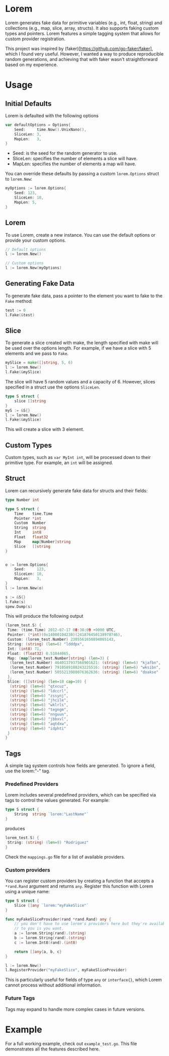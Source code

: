 # Lorem

Lorem generates fake data for primitive variables (e.g., int, float, string) and collections (e.g., map, slice, array, structs). It also supports faking custom types and pointers. Lorem features a simple tagging system that allows for custom provider registration.

This project was inspired by (faker)[https://github.com/go-faker/faker], which I found very useful. However, I wanted a way to produce reproducible random generations, and achieving that with faker wasn't straightforward based on my experience.

# Usage

## Initial Defaults

Lorem is defaulted with the following options

```go
var defaultOptions = Options{
	Seed:     time.Now().UnixNano(),
	SliceLen: 3,
	MapLen:   3,
}
```

* Seed: is the seed for the random generator to use.
* SliceLen: specifies the number of elements a slice will have.
* MapLen: specifies the number of elements a map will have.

You can override these defaults by passing a custom `lorem.Options` struct to `lorem.New`:

```go
myOptions := lorem.Options{
    Seed: 123,
    SliceLen: 10,
    MapLen: 5,
}
```

## Lorem

To use Lorem, create a new instance. You can use the default options or provide your custom options.

```go
// Default options
l := lorem.New()

// Custom options
l := lorem.New(myOptions)
```

## Generating Fake Data

To generate fake data, pass a pointer to the element you want to fake to the `Fake` method:

```go
test := 0
l.Fake(&test)
```

## Slice

To generate a slice created with make, the length specified with make will be used over the options length. For example, if we have a slice with 5 elements and we pass to `Fake`.

```go
mySlice = make([]string, 5, 6)
l := lorem.New()
l.Fake(&mySlice)
```

The slice will have 5 random values and a capacity of 6.  However, slices specified in a struct use the options `SliceLen`.

```go
type S struct {
    slice []string
}
myS := &S{}
l := lorem.New()
l.Fake(&mySlice)
```

This will create a slice with 3 element.

## Custom Types

Custom types, such as `var MyInt int`, will be processed down to their primitive type. For example, an `int` will be assigned.

## Struct

Lorem can recursively generate fake data for structs and their fields:

```go
type Number int

type S struct {
	Time    time.Time
	Pointer *int
	Custom  Number
	String  string
	Int     int8
	Float   float32
	Map     map[Number]string
	Slice   []string
}


o := lorem.Options{
    Seed:     123,
    SliceLen: 10,
    MapLen:   3,
}
l := lorem.New(o)

s := &S{}
l.Fake(s)
spew.Dump(s)
```

This will produce the following output

```go
(lorem_test.S) {
 Time: (time.Time) 2012-07-17 08:38:09 +0000 UTC,
 Pointer: (*int)(0x14000104230)(241876450138978746),
 Custom: (lorem_test.Number) 2305561650894865143,
 String: (string) (len=6) "ldddpx",
 Int: (int8) 71,
 Float: (float32) 0.51044065,
 Map: (map[lorem_test.Number]string) (len=3) {
  (lorem_test.Number) 4640137937568901621: (string) (len=6) "kjafbn",
  (lorem_test.Number) 7910589188243225516: (string) (len=6) "wksibn",
  (lorem_test.Number) 5055213988076362636: (string) (len=6) "doakse"
 },
 Slice: ([]string) (len=10 cap=10) {
  (string) (len=6) "qtxcuz",
  (string) (len=6) "ldccrl",
  (string) (len=6) "zssynj",
  (string) (len=6) "jhcile",
  (string) (len=6) "wklrls",
  (string) (len=6) "tegngm",
  (string) (len=6) "nnguun",
  (string) (len=6) "jbbxvl",
  (string) (len=6) "aqtdxw",
  (string) (len=6) "idphti"
 }
}

```

## Tags

A simple tag system controls how fields are generated. To ignore a field, use the lorem:"-" tag.

### Predefined Providers

Lorem includes several predefined providers, which can be specified via tags to control the values generated. For example:

```go
type S struct {
	String  string `lorem:"LastName"`
}
```

produces

```go
lorem_test.S) {
 String: (string) (len=9) "Rodriguez"
}
```

Check the `mappings.go` file for a list of available providers.

### Custom providers

You can register custom providers by creating a function that accepts a `*rand.Rand` argument and returns `any`. Register this function with Lorem using a unique name:

```go
type S struct {
	Slice []any `lorem:"myFakeSlice"`
}

func myFakeSliceProvider(rand *rand.Rand) any {
	// you don't have to use lorem's providers here but they're available
	// to you is you want.
	a := lorem.String(rand).(string)
	b := lorem.String(rand).(string)
	c := lorem.Int8(rand).(int8)

	return []any{a, b, c}
}

l := lorem.New()
l.RegisterProvider("myFakeSlice", myFakeSliceProvider)
```

This is particularly useful for fields of type `any` or `interface{}`, which Lorem cannot process without additional information.

### Future Tags

Tags may expand to handle more complex cases in future versions.

# Example

For a full working example, check out `example_test.go`. This file demonstrates all the features described here.
